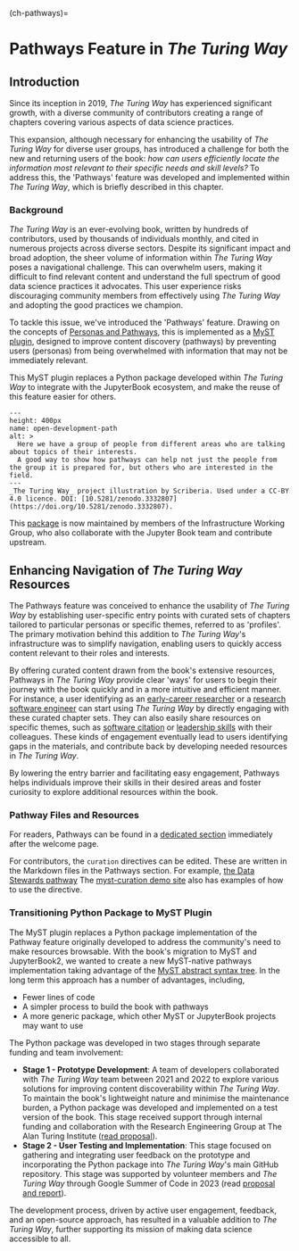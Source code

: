 (ch-pathways)=
# Pathways Feature in *The Turing Way*

## Introduction

Since its inception in 2019, *The Turing Way* has experienced significant growth, with a diverse community of contributors creating a range of chapters covering various aspects of data science practices.

This expansion, although necessary for enhancing the usability of *The Turing Way* for diverse user groups, has introduced a challenge for both the new and returning users of the book: *how can users efficiently locate the information most relevant to their specific needs and skill levels?*
To address this, the 'Pathways' feature was developed and implemented within *The Turing Way*, which is briefly described in this chapter.

### Background

*The Turing Way* is an ever-evolving book, written by hundreds of contributors, used by thousands of individuals monthly, and cited in numerous projects across diverse sectors.
Despite its significant impact and broad adoption, the sheer volume of information within *The Turing Way* poses a navigational challenge.
This can overwhelm users, making it difficult to find relevant content and understand the full spectrum of good data science practices it advocates.
This user experience risks discouraging community members from effectively using *The Turing Way* and adopting the good practices we champion.

To tackle this issue, we've introduced the 'Pathways' feature.
Drawing on the concepts of [Personas and Pathways](#pd-persona), this is implemented as a [MyST plugin](https://github.com/the-turing-way/myst-curation), designed to improve content discovery (pathways) by preventing users (personas) from being overwhelmed with information that may not be immediately relevant.

This MyST plugin replaces a Python package developed within *The Turing Way* to integrate with the JupyterBook ecosystem, and make the reuse of this feature easier for others.

```{figure} ../figures/open-development-path.jpg
---
height: 400px
name: open-development-path
alt: >
  Here we have a group of people from different areas who are talking about topics of their interests.
  A good way to show how pathways can help not just the people from the group it is prepared for, but others who are interested in the field.
---
_The Turing Way_ project illustration by Scriberia. Used under a CC-BY 4.0 licence. DOI: [10.5281/zenodo.3332807](https://doi.org/10.5281/zenodo.3332807).
```

This [package](https://github.com/the-turing-way/myst-curation) is now maintained by members of the Infrastructure Working Group, who also collaborate with the Jupyter Book team and contribute upstream.

## Enhancing Navigation of *The Turing Way* Resources

The Pathways feature was conceived to enhance the usability of *The Turing Way* by establishing user-specific entry points with curated sets of chapters tailored to particular personas or specific themes, referred to as 'profiles'.
The primary motivation behind this addition to *The Turing Way*'s infrastructure was to simplify navigation, enabling users to quickly access content relevant to their roles and interests.

By offering curated content drawn from the book's extensive resources, Pathways in *The Turing Way* provide clear 'ways' for users to begin their journey with the book quickly and in a more intuitive and efficient manner.
For instance, a user identifying as an [early-career researcher](#pathway-early-career-researchers) or a [research software engineer](#pathway-research-software-engineers) can start using *The Turing Way* by directly engaging with these curated chapter sets.
They can also easily share resources on specific themes, such as [software citation](#pathway-software-citation) or [leadership skills](#pathway-project-leaders) with their colleagues.
These kinds of engagement eventually lead to users identifying gaps in the materials, and contribute back by developing needed resources in *The Turing Way*.

By lowering the entry barrier and facilitating easy engagement, Pathways helps individuals improve their skills in their desired areas and foster curiosity to explore additional resources within the book.

### Pathway Files and Resources

For readers, Pathways can be found in a [dedicated section](#pw) immediately after the welcome page.

For contributors, the `curation` directives can be edited.
These are written in the Markdown files in the Pathways section.
For example, [the Data Stewards pathway](https://github.com/the-turing-way/the-turing-way/blob/main/book/website/pathways/pathways-data-stewards.md)
The [myst-curation demo site](https://the-turing-way.github.io/myst-curation/) also has examples of how to use the directive.

### Transitioning Python Package to MyST Plugin

The MyST plugin replaces a Python package implementation of the Pathway feature originally developed to address the community's need to make resources browsable.
With the book's migration to MyST and JupyterBook2, we wanted to create a new MyST-native pathways implementation taking advantage of the [MyST abstract syntax tree](https://mystmd.org/spec#myst-abstract-syntax-tree).
In the long term this approach has a number of advantages, including,

- Fewer lines of code
- A simpler process to build the book with pathways
- A more generic package, which other MyST or JupyterBook projects may want to use

The Python package was developed in two stages through separate funding and team involvement:

* **Stage 1 - Prototype Development**: A team of developers collaborated with *The Turing Way* team between 2021 and 2022 to explore various solutions for improving content discoverability within *The Turing Way*.
  To maintain the book's lightweight nature and minimise the maintenance burden, a Python package was developed and implemented on a test version of the book.
  This stage received support through internal funding and collaboration with the Research Engineering Group at The Alan Turing Institute ([read proposal](https://github.com/the-turing-way/project-management/blob/main/proposals/2021-07-ux-funding-turing.md)).
* **Stage 2 - User Testing and Implementation**: This stage focused on gathering and integrating user feedback on the prototype and incorporating the Python package into *The Turing Way*'s main GitHub repository.
  This stage was supported by volunteer members and *The Turing Way* through Google Summer of Code in 2023 (read [proposal and report](https://github.com/the-turing-way/pathways/)).

The development process, driven by active user engagement, feedback, and an open-source approach, has resulted in a valuable addition to *The Turing Way*, further supporting its mission of making data science accessible to all.
